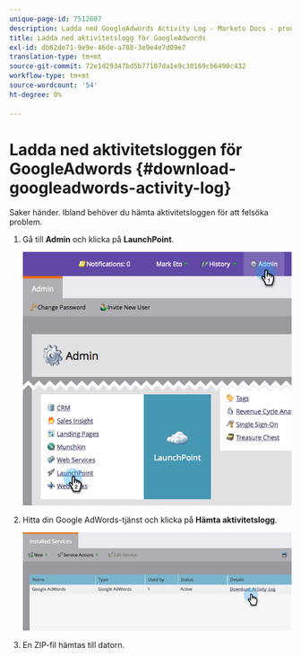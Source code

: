 ```yaml
---
unique-page-id: 7512607
description: Ladda ned GoogleAdwords Activity Log - Marketo Docs - produktdokumentation
title: Ladda ned aktivitetslogg för GoogleAdwords
exl-id: db62de71-9e9e-46de-a788-3e9e4e7d09e7
translation-type: tm+mt
source-git-commit: 72e1d29347bd5b77107da1e9c30169cb6490c432
workflow-type: tm+mt
source-wordcount: '54'
ht-degree: 0%

---
```


# Ladda ned aktivitetsloggen för GoogleAdwords {#download-googleadwords-activity-log}

Saker händer. Ibland behöver du hämta aktivitetsloggen för att felsöka problem.

1. Gå till **Admin** och klicka på **LaunchPoint**.

   ![](assets/image2015-4-22-15-3a33-3a47.png)

1. Hitta din Google AdWords-tjänst och klicka på **Hämta aktivitetslogg**.

   ![](assets/image2015-4-22-17-3a49-3a49.png)

1. En ZIP-fil hämtas till datorn.
